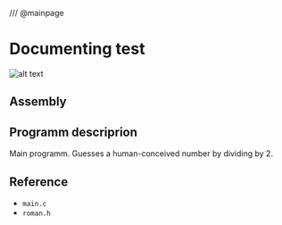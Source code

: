 /// @mainpage
# Documenting test
![alt text](https://memegenerator.net/img/images/14760331.jpg)

## Assembly


## Programm descriprion
Main programm. Guesses a human-conceived number by dividing by 2.

## Reference
* `main.c`
* `roman.h`
